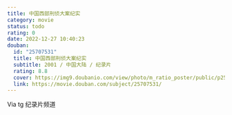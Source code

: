 ```yaml
---
title: 中国西部刑侦大案纪实
category: movie
status: todo
rating: 0
date: 2022-12-27 10:40:23
douban:
  id: "25707531"
  title: 中国西部刑侦大案纪实
  subtitle: 2001 / 中国大陆 / 纪录片
  rating: 8.8
  cover: https://img9.doubanio.com/view/photo/m_ratio_poster/public/p2549993085.jpg
  link: https://movie.douban.com/subject/25707531/
---
```


Via tg 纪录片频道